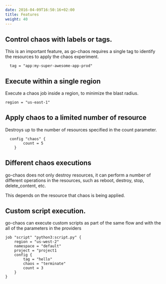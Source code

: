 ```yaml
---
date: 2016-04-09T16:50:16+02:00
title: Features
weight: 40
---
```


## Control chaos with labels or tags.
This is an important feature, as go-chaos requires a single tag to identify the resources 
to apply the chaos experiment. 

```
  tag = "app:my-super-awesome-app-prod"
```

## Execute within a single region 
Execute a chaos job inside a region, to minimize the blast radius.
```
region = "us-east-1"
```

## Apply chaos to a limited number of resource
Destroys up to the number of resources specified in the count parameter.
```
  config "chaos" {
        count = 5
    }
```

## Different chaos executions
go-chaos does not only destroy resources, it can perform a number of different operations 
in the resources, such as reboot, destroy, stop, delete_content, etc.

This depends on the resource that chaos is being applied. 

## Custom script execution. 
go-chaos can execute custom scripts as part of the same flow and with the all of the parameters in the providers
```
job "script" "python3:script.py" {
    region = "us-west-2"
    namespace = "default"
    project = "project1
    config {
        tag = "hello" 
        chaos = "terminate"    
        count = 3
    }
}
 
```




